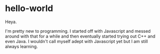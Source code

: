 # hello-world

Heya.

I'm pretty new to programming. I started off with Javascript and messed around with that for a while and then eventually started trying out C++ and even Java. I wouldn't call myself adept with Javascript yet but I am still always learning.
